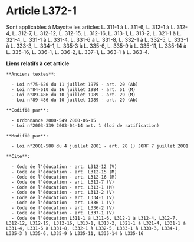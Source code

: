 # Article L372-1

Sont applicables à Mayotte les articles L. 311-1 à L. 311-6, L. 312-1 à L. 312-4, L. 312-7, L. 312-12, L. 312-15, L. 312-16,
L. 313-1, L. 313-2, L. 321-1 à L. 321-4, L. 331-1 à L. 331-4, L. 331-6 à L. 331-8, L. 332-1 à L. 332-5, L. 333-1 à L. 333-3,
L. 334-1, L. 335-3 à L. 335-6, L. 335-9 à L. 335-11, L. 335-14 à L. 335-16, L. 336-1, L. 336-2, L. 337-1, L. 363-1 à L.
363-4.

**Liens relatifs à cet article**

	**Anciens textes**:

	  - Loi n°75-620 du 11 juillet 1975 - art. 20 (Ab)
	  - Loi n°84-610 du 16 juillet 1984 - art. 51 (M)
	  - Loi n°89-486 du 10 juillet 1989 - art. 29 (M)
	  - Loi n°89-486 du 10 juillet 1989 - art. 29 (Ab)

	**Codifié par**:

	  - Ordonnance 2000-549 2000-06-15
	  - Loi n°2003-339 2003-04-14 art. 1 (loi de ratification)

	**Modifié par**:

	  - Loi n°2001-588 du 4 juillet 2001 - art. 28 () JORF 7 juillet 2001

	**Cite**:

	  - Code de l'éducation - art. L312-12 (V)
	  - Code de l'éducation - art. L312-15 (M)
	  - Code de l'éducation - art. L312-16 (M)
	  - Code de l'éducation - art. L312-7 (V)
	  - Code de l'éducation - art. L313-1 (M)
	  - Code de l'éducation - art. L313-2 (V)
	  - Code de l'éducation - art. L334-1 (V)
	  - Code de l'éducation - art. L336-1 (V)
	  - Code de l'éducation - art. L336-2 (V)
	  - Code de l'éducation - art. L337-1 (V)
	  - Code de l'éducation L311-1 à L311-6, L312-1 à L312-4, L312-7, L312-12, L312-15, L312-16, L313-1, L313-2, L321-1 à L321-4, L331-1 à L331-4, L331-6 à L331-8, L332-1 à L332-5, L333-1 à L333-3, L334-1, L335-3 à L335-6, L335-9 à L335-11, L335-14 à L335-16
